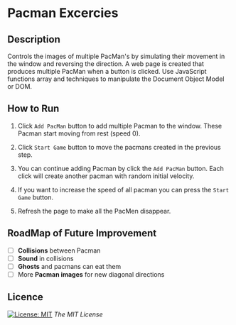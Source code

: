 # Pacman Excercies 

## Description
Controls the images of multiple PacMan's by simulating their movement in the window and reversing the direction. A web page is created that produces multiple PacMan when a button is clicked. Use JavaScript functions array and techniques to manipulate the Document Object Model or DOM. 

## How to Run
1. Click `Add PacMan` button to add multiple Pacman to the window. These Pacman start moving from rest (speed 0).

2. Click `Start Game` button to move the pacmans created in the previous step.

3. You can continue adding Pacman by click the `Add PacMan` button. Each click will create another pacman with random initial velocity.

4. If you want to increase the speed of all pacman you can press the `Start Game` button.

5. Refresh the page to make all the PacMen disappear.

## RoadMap of Future Improvement
- [ ] **Collisions** between Pacman
- [ ] **Sound** in collisions
- [ ] **Ghosts** and pacmans can eat them
- [ ] More **Pacman images** for new diagonal directions

## Licence 
[![License: MIT](https://img.shields.io/badge/License-MIT-yellow.svg)](https://opensource.org/licenses/MIT) *The MIT License*